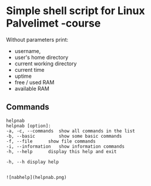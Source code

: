# Simple shell script for Linux Palvelimet -course

Without parameters print:
- username, 
- user's home directory 
- current working directory
- current time
- uptime
- free / used RAM
- available RAM

## Commands
```console
helpnab
helpnab [option]:
-a, -c, --commands 	show all commands in the list
-b, --basic 		show some basic commands
-f, --file 		show file commands
-i, --information	show information commands
-h, --help 		display this help and exit

-h, --h display help

	
![nabhelp](helpnab.png)
